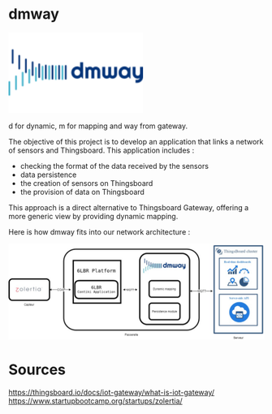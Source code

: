 # dmway

<img src="./img/dmway2.png?raw=true" width="265" height="159">

d for dynamic, m for mapping and way from gateway.

The objective of this project is to develop an application that links a network of sensors and Thingsboard.
This application includes :
- checking the format of the data received by the sensors
- data persistence
- the creation of sensors on Thingsboard
- the provision of data on Thingsboard

This approach is a direct alternative to Thingsboard Gateway, offering a more generic view by providing dynamic mapping.

Here is how dmway fits into our network architecture :

<img src="./img/dmwayarchi.jpg?raw=true">

# Sources

https://thingsboard.io/docs/iot-gateway/what-is-iot-gateway/
https://www.startupbootcamp.org/startups/zolertia/
